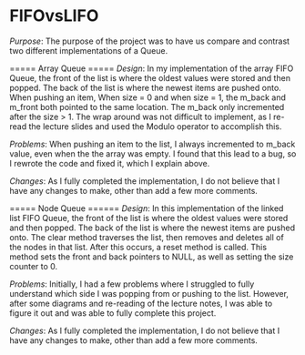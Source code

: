 # FIFOvsLIFO


*Purpose*: 
The purpose of the project was to have us compare and contrast two different implementations of a Queue.  

===== Array Queue =====
*Design*: 
In my implementation of the array FIFO Queue, the front of the list is where the oldest values were stored and then popped. The back of the list is where the newest items are pushed onto. When pushing an item, When size = 0 and when size = 1, the m_back and m_front both pointed to the same location. The m_back only incremented after the size > 1. The wrap around was not difficult to implement, as I re-read the lecture slides and used the Modulo operator to accomplish this.

*Problems*: 
When pushing an item to the list, I always incremented to m_back value, even when the the array was empty. I found that this lead to a bug, so I rewrote the code and fixed it, which I explain above. 

*Changes*: 
As I fully completed the implementation, I do not believe that I have any changes to make, other than add a few more comments.


===== Node Queue ======
*Design*: 
In this implementation of the linked list FIFO Queue, the front of the list is where the oldest values were stored and then popped. The back of the list is where the newest items are pushed onto. The clear method traverses the list, then removes and deletes all of the nodes in that list. After this occurs, a reset method is called. This method sets the front and back pointers to NULL, as well as setting the size counter to 0.

*Problems*: 
Initially, I had a few problems where I struggled to fully understand which side I was popping from or pushing to the list. However, after some diagrams and re-reading of the lecture notes, I was able to figure it out and was able to fully complete this project.

*Changes*: 
As I fully completed the implementation, I do not believe that I have any changes to make, other than add a few more comments.
